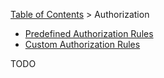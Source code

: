[Table of Contents](tutorial-toc.html) > Authorization

* [Predefined Authorization Rules](tutorial-authorization-defined.html)
* [Custom Authorization Rules](tutorial-authorization-custom.html)

TODO
